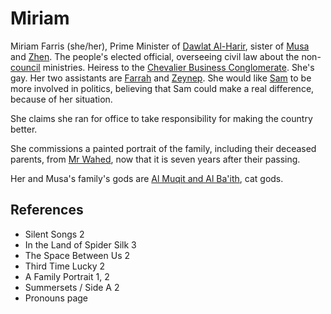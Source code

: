# Miriam
Miriam Farris (she/her), Prime Minister of [Dawlat Al-Harir](Location/Dawlat%20Al-Harir.md), sister of [Musa](Person/Musa.md) and [Zhen](Person/Zhen.md). The people's elected official, overseeing civil law about the non-[council](Person/Groups/Council.md) ministries. Heiress to the [Chevalier Business Conglomerate](Person/Groups/Chevalier%20Business%20Conglomerate.md). She's gay. Her two assistants are [Farrah](Farrah) and [Zeynep](Zeynep). She would like [Sam](Person/Sam.md) to be more involved in politics, believing that Sam could make a real difference, because of her situation.

She claims she ran for office to take responsibility for making the country better.

She commissions a painted portrait of the family, including their deceased parents, from [Mr Wahed](Mr%20Wahed), now that it is seven years after their passing.

Her and Musa's family's gods are [Al Muqit and Al Ba'ith](Religion/Al%20Muqit%20and%20Al%20Baith.md), cat gods.

## References
- Silent Songs 2
- In the Land of Spider Silk 3
- The Space Between Us 2
- Third Time Lucky 2
- A Family Portrait 1, 2
- Summersets / Side A 2
- Pronouns page
